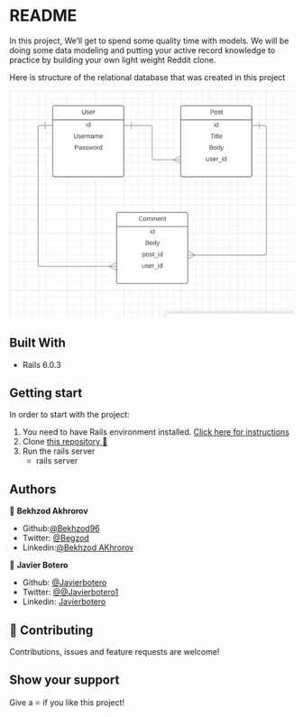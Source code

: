 # README
In this project, We’ll get to spend some quality time with models. We will be doing some data modeling and putting your active record knowledge to practice by building your own light weight Reddit clone.

Here is structure of the relational database that was created in this project

![Preview](app/assets/images/Screenshot.png?raw=true 'Title')

## Built With

- Rails 6.0.3

## Getting start

In order to start with the project:

1. You need to have Rails environment installed. [Click here for instructions](https://guides.rubyonrails.org/getting_started.html)
2. Clone [this repository :blue_book:](https://github.com/Bekhzod96/micro-reddit.git)
3. Run the rails server
    - rails server

## Authors

👤 **Bekhzod Akhrorov**

- Github:[@Bekhzod96](https://github.com/Bekhzod96)
- Twitter: [ @Begzod](https://twitter.com/25d47e8987f740b)
- Linkedin:[@Bekhzod AKhrorov](https://www.linkedin.com/in/bekhzod-akhrorov/)


👤 **Javier Botero**

- Github: [@Javierbotero](https://github.com/javierbotero)
- Twitter: [@@Javierbotero1](https://twitter.com/JavierBotero1)
- Linkedin: [Javierbotero](https://www.linkedin.com/in/javier-botero-044686155/)


## 🤝 Contributing

Contributions, issues and feature requests are welcome!

## Show your support

Give a ⭐️ if you like this project!
